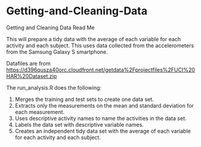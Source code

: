 # Getting-and-Cleaning-Data
Getting and Cleaning Data Read Me 

This will prepare a tidy data with the average of each variable for each activity and each subject. This uses data collected from the accelerometers from the Samsung Galaxy S smartphone.

Datafiles are from https://d396qusza40orc.cloudfront.net/getdata%2Fprojectfiles%2FUCI%20HAR%20Dataset.zip 

The run_analysis.R does the following:
1) Merges the training and test sets to create one data set.
2) Extracts only the measurements on the mean and standard deviation for each measurement.
3) Uses descriptive activity names to name the activities in the data set.
4) Labels the data set with descriptive variable names.
5) Creates an independent tidy data set with the average of each variable for each activity and each subject.
